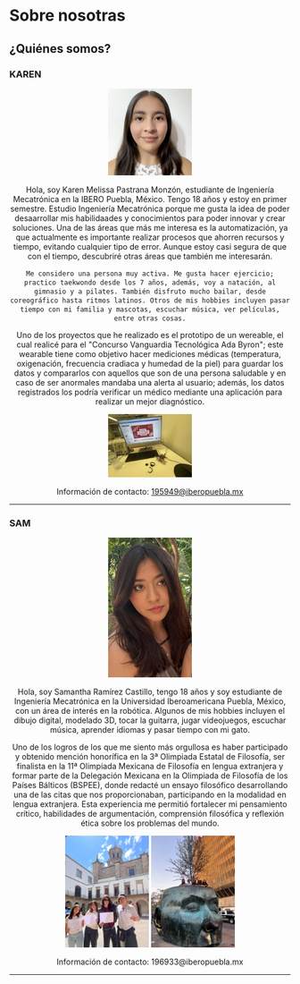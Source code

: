 # Sobre nosotras

## ¿Quiénes somos?

### KAREN
<div align="center">
  <img src="../../assets/imgs/fotoAlumno.png" alt="Karen" width="150";">
  <p>
    Hola, soy Karen Melissa Pastrana Monzón, estudiante de Ingeniería Mecatrónica en la IBERO Puebla, México. Tengo 18 años y estoy en primer semestre. Estudio Ingeniería Mecatrónica porque me gusta la idea de poder desaarrollar mis habilidaades y conocimientos para poder innovar y crear soluciones. Una de las áreas que más me interesa es la automatización, ya que actualmente es importante realizar procesos que ahorren recursos y tiempo, evitando cualquier tipo de error. Aunque estoy casi segura de que con el tiempo, descubriré otras áreas que también me interesarán.
  </p>

    Me considero una persona muy activa. Me gusta hacer ejercicio; practico taekwondo desde los 7 años, además, voy a natación, al gimnasio y a pilates. También disfruto mucho bailar, desde coreográfico hasta ritmos latinos. Otros de mis hobbies incluyen pasar tiempo con mi familia y mascotas, escuchar música, ver películas, entre otras cosas.

  </p>
 
 Uno de los proyectos que he realizado es el prototipo de un wereable, el cual realicé para el "Concurso Vanguardia Tecnológica Ada Byron"; este wearable tiene como objetivo hacer mediciones médicas (temperatura, oxigenación, frecuencia cradiaca y humedad de la piel) para guardar los datos y compararlos con aquellos que son de una persona saludable y en caso de ser anormales mandaba una alerta al usuario; además, los datos registrados los podría verificar un médico mediante una aplicación para realizar un mejor diagnóstico.
   </p>
<img src="../../assets/imgs/Image (1).jpeg" alt="Karen" width="150";">

</p>

Información de contacto:
195949@iberopuebla.mx

</p>

</div>

---

### SAM
<div align="center">
  <img src="../../assets/imgs/Image.jpeg" alt="Sam" width="150";">
  <p>
    Hola, soy Samantha Ramírez Castillo, tengo 18 años y soy estudiante de Ingeniería Mecatrónica en la Universidad Iberoamericana Puebla, México, con un área de interés en la robótica. Algunos de mis hobbies incluyen el dibujo digital, modelado 3D, tocar la guitarra, jugar videojuegos, escuchar música, aprender idiomas y pasar tiempo con mi gato.

  </p>
 Uno de los logros de los que me siento más orgullosa es haber participado y obtenido mención honorífica en la 3ª Olimpiada Estatal de Filosofía, ser finalista en la 11ª Olimpiada Mexicana de Filosofía en lengua extranjera y formar parte de la Delegación Mexicana en la Olimpiada de Filosofía de los Países Bálticos (BSPEE), donde redacté un ensayo filosófico desarrollando una de las citas que nos proporcionaban, participando en la modalidad en lengua extranjera. Esta experiencia me permitió fortalecer mi pensamiento crítico, habilidades de argumentación, comprensión filosófica y reflexión ética sobre los problemas del mundo.
   </p>
   
<div align="center">
 <img src="../../assets/imgs/Filo.jpg" alt="Sam" width="150";">
 <img src="../../assets/imgs/Filo2.jpg" alt="Sam" width="150";">


 
 </p>
Información de contacto:
196933@iberopuebla.mx

</div>

---












